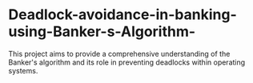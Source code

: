 # Deadlock-avoidance-in-banking-using-Banker-s-Algorithm-
This project aims to provide a comprehensive understanding of the Banker's algorithm and its role in preventing deadlocks within operating systems. 
